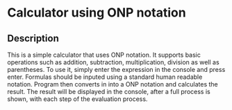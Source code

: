 # Calculator using ONP notation

## Description
This is a simple calculator that uses ONP notation. It supports basic operations such as addition, subtraction, multiplication, division as well as parentheses.
To use it, simply enter the expression in the console and press enter. Formulas should be inputed using a standard human readable notation.
Program then converts in into a ONP notation and calculates the result.
The result will be displayed in the console, after a full process is shown, with each step of the evaluation process.
